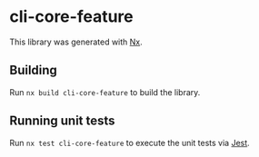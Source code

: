 # cli-core-feature

This library was generated with [Nx](https://nx.dev).

## Building

Run `nx build cli-core-feature` to build the library.

## Running unit tests

Run `nx test cli-core-feature` to execute the unit tests via [Jest](https://jestjs.io).
